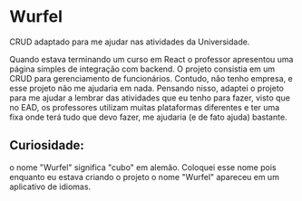 # Wurfel
CRUD adaptado para me ajudar nas atividades da Universidade.


Quando estava terminando um curso em React o professor apresentou uma página simples de integração com backend. O projeto consistia em um CRUD para gerenciamento de
funcionários. Contudo, não tenho empresa, e esse projeto não me ajudaria em nada. Pensando nisso, adaptei o projeto para me ajudar a lembrar das atividades que eu
tenho para fazer, visto que no EAD, os professores utilizam muitas plataformas diferentes e ter uma fixa onde terá tudo que devo fazer, me ajudaria (e de fato ajuda)
bastante.

## Curiosidade:
o nome "Wurfel" significa "cubo" em alemão. Coloquei esse nome pois enquanto eu estava criando o projeto o nome "Wurfel" apareceu em um aplicativo de idiomas.
